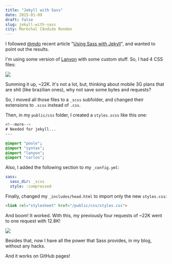 ```yaml
---
title: "Jekyll with Sass"
date: 2015-01-09
draft: false
slug: jekyll-with-sass
city: Marechal Cândido Rondon
---
```


I followed [@mdo](http://markdotto.com/) recent article "[Using Sass with Jekyll](http://markdotto.com/2014/09/25/sass-and-jekyll/)", and wanted to point out the results.

I'm using some version of [Lanyon](http://lanyon.getpoole.com/) with some custom stuff. So, I had 4 CSS files:

![](Untitled-82e54acf-8300-4d8c-a8de-0349f2bce1a9.png)

Summing it up, ~22K. It's not a lot, but, thinking about mobile 3G plans that are shit (like brazilian ones), why not save some bytes and requests?

So, I moved all those files to a `_scss` subfolder, and changed their extensions to `.scss` instead of `.css`.

Then, in my `public/css` folder, I created a `styles.scss` like this one:

```sass
<!--more-->
# Needed for jekyll...
---

@import "poole";
@import "syntax";
@import "lanyon";
@import "carlos";
```

Also, I added the following section to my `_config.yml`:

```yaml
sass:
  sass_dir: _scss
  style: :compressed
```

Finally, changed my `_includes/head.html` to import only the new `styles.css`:

```html
<link rel="stylesheet" href="/public/css/styles.css">
```

And boom! It worked. With this, my previously four requests of ~22K went to one request with 12.8K!

![](Untitled-5b66e73f-1523-47c9-bbb1-c884145882da.png)

Besides that, now I have all the power that Sass provides, in my blog, without any hacks. 

And it works on GitHub pages!